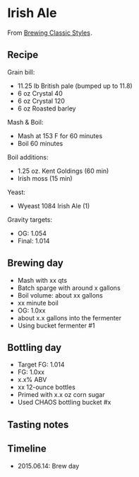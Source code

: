 # Irish Ale
From <a href="http://www.amazon.com/gp/product/0937381926/ref=as_li_tl?ie=UTF8&camp=1789&creative=390957&creativeASIN=0937381926&linkCode=as2&tag=brocklicom-20&linkId=G2SKHITAJUJNNAOV">Brewing Classic Styles</a><img src="http://ir-na.amazon-adsystem.com/e/ir?t=brocklicom-20&l=as2&o=1&a=0937381926" width="1" height="1" border="0" alt="" style="border:none !important; margin:0px !important;" />.

## Recipe
Grain bill:
* 11.25 lb British pale (bumped up to 11.8)
* 6 oz Crystal 40
* 6 oz Crystal 120
* 6 oz Roasted barley

Mash & Boil:
* Mash at 153 F for 60 minutes
* Boil 60 minutes

Boil additions:
* 1.25 oz. Kent Goldings (60 min)
* Irish moss (15 min)

Yeast:
* Wyeast 1084 Irish Ale (1)

Gravity targets:
* OG: 1.054
* Final: 1.014

## Brewing day
* Mash with xx qts
* Batch sparge with around x gallons
* Boil volume: about xx gallons
* xx minute boil
* OG: 1.0xx
* about x.x gallons into the fermenter
* Using bucket fermenter #1

## Bottling day
* Target FG: 1.014
* FG: 1.0xx
* x.x% ABV
* xx 12-ounce bottles
* Primed with x.x oz corn sugar
* Used CHAOS bottling bucket #x

## Tasting notes


## Timeline
* 2015.06.14: Brew day
